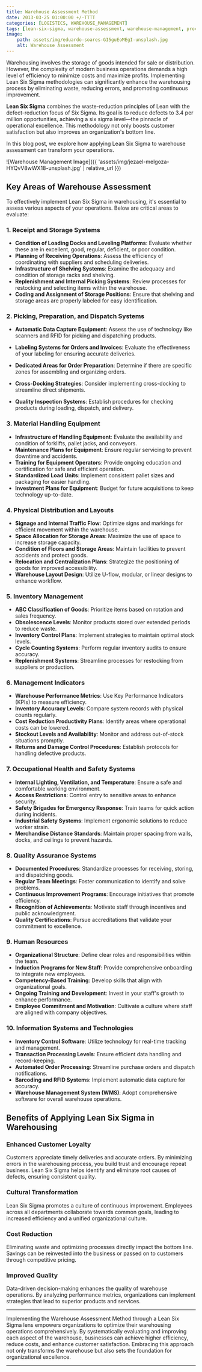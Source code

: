 ```yaml
---
title: Warehouse Assessment Method
date: 2013-03-25 01:00:00 +/-TTTT
categories: [LOGISTICS, WAREHOUSE_MANAGEMENT]
tags: [lean-six-sigma, warehouse-assessment, warehouse-management, process-improvement, efficiency, inventory-management, quality-assurance, supply-chain-management, logistics, operational-excellence, waste-reduction, continuous-improvement, customer-satisfaction, cost-reduction]
image:
    path: assets/img/eduardo-soares-GI5guEoMEgI-unsplash.jpg
    alt: Warehouse Assessment
---
```


Warehousing involves the storage of goods intended for sale or distribution. However, the complexity of modern business operations demands a high level of efficiency to minimize costs and maximize profits. Implementing Lean Six Sigma methodologies can significantly enhance the warehousing process by eliminating waste, reducing errors, and promoting continuous improvement.

**Lean Six Sigma** combines the waste-reduction principles of Lean with the defect-reduction focus of Six Sigma. Its goal is to reduce defects to 3.4 per million opportunities, achieving a six sigma level—the pinnacle of operational excellence. This methodology not only boosts customer satisfaction but also improves an organization's bottom line.

In this blog post, we explore how applying Lean Six Sigma to warehouse assessment can transform your operations.

![Warehouse Management Image]({{ 'assets/img/jezael-melgoza-HYQvV8wWX18-unsplash.jpg' | relative_url }})

## Key Areas of Warehouse Assessment

To effectively implement Lean Six Sigma in warehousing, it's essential to assess various aspects of your operations. Below are critical areas to evaluate:

### 1. Receipt and Storage Systems

- **Condition of Loading Docks and Leveling Platforms**: Evaluate whether these are in excellent, good, regular, deficient, or poor condition.
- **Planning of Receiving Operations**: Assess the efficiency of coordinating with suppliers and scheduling deliveries.
- **Infrastructure of Shelving Systems**: Examine the adequacy and condition of storage racks and shelving.
- **Replenishment and Internal Picking Systems**: Review processes for restocking and selecting items within the warehouse.
- **Coding and Assignment of Storage Positions**: Ensure that shelving and storage areas are properly labeled for easy identification.

### 2. Picking, Preparation, and Dispatch Systems

- **Automatic Data Capture Equipment**: Assess the use of technology like scanners and RFID for picking and dispatching products.
- **Labeling Systems for Orders and Invoices**: Evaluate the effectiveness of your labeling for ensuring accurate deliveries.
- **Dedicated Areas for Order Preparation**: Determine if there are specific zones for assembling and organizing orders.
- **Cross-Docking Strategies**: Consider implementing cross-docking to streamline direct shipments.

- **Quality Inspection Systems**: Establish procedures for checking products during loading, dispatch, and delivery.

### 3. Material Handling Equipment

- **Infrastructure of Handling Equipment**: Evaluate the availability and condition of forklifts, pallet jacks, and conveyors.
- **Maintenance Plans for Equipment**: Ensure regular servicing to prevent downtime and accidents.
- **Training for Equipment Operators**: Provide ongoing education and certification for safe and efficient operation.
- **Standardized Load Units**: Implement consistent pallet sizes and packaging for easier handling.
- **Investment Plans for Equipment**: Budget for future acquisitions to keep technology up-to-date.

### 4. Physical Distribution and Layouts

- **Signage and Internal Traffic Flow**: Optimize signs and markings for efficient movement within the warehouse.
- **Space Allocation for Storage Areas**: Maximize the use of space to increase storage capacity.
- **Condition of Floors and Storage Areas**: Maintain facilities to prevent accidents and protect goods.
- **Relocation and Centralization Plans**: Strategize the positioning of goods for improved accessibility.
- **Warehouse Layout Design**: Utilize U-flow, modular, or linear designs to enhance workflow.

### 5. Inventory Management

- **ABC Classification of Goods**: Prioritize items based on rotation and sales frequency.
- **Obsolescence Levels**: Monitor products stored over extended periods to reduce waste.
- **Inventory Control Plans**: Implement strategies to maintain optimal stock levels.
- **Cycle Counting Systems**: Perform regular inventory audits to ensure accuracy.
- **Replenishment Systems**: Streamline processes for restocking from suppliers or production.

### 6. Management Indicators

- **Warehouse Performance Metrics**: Use Key Performance Indicators (KPIs) to measure efficiency.
- **Inventory Accuracy Levels**: Compare system records with physical counts regularly.
- **Cost Reduction Productivity Plans**: Identify areas where operational costs can be lowered.
- **Stockout Levels and Availability**: Monitor and address out-of-stock situations promptly.
- **Returns and Damage Control Procedures**: Establish protocols for handling defective products.

### 7. Occupational Health and Safety Systems

- **Internal Lighting, Ventilation, and Temperature**: Ensure a safe and comfortable working environment.
- **Access Restrictions**: Control entry to sensitive areas to enhance security.
- **Safety Brigades for Emergency Response**: Train teams for quick action during incidents.
- **Industrial Safety Systems**: Implement ergonomic solutions to reduce worker strain.
- **Merchandise Distance Standards**: Maintain proper spacing from walls, docks, and ceilings to prevent hazards.

### 8. Quality Assurance Systems

- **Documented Procedures**: Standardize processes for receiving, storing, and dispatching goods.
- **Regular Team Meetings**: Foster communication to identify and solve problems.
- **Continuous Improvement Programs**: Encourage initiatives that promote efficiency.
- **Recognition of Achievements**: Motivate staff through incentives and public acknowledgment.
- **Quality Certifications**: Pursue accreditations that validate your commitment to excellence.

### 9. Human Resources

- **Organizational Structure**: Define clear roles and responsibilities within the team.
- **Induction Programs for New Staff**: Provide comprehensive onboarding to integrate new employees.
- **Competency-Based Training**: Develop skills that align with organizational goals.
- **Ongoing Training and Development**: Invest in your staff's growth to enhance performance.
- **Employee Commitment and Motivation**: Cultivate a culture where staff are aligned with company objectives.

### 10. Information Systems and Technologies

- **Inventory Control Software**: Utilize technology for real-time tracking and management.
- **Transaction Processing Levels**: Ensure efficient data handling and record-keeping.
- **Automated Order Processing**: Streamline purchase orders and dispatch notifications.
- **Barcoding and RFID Systems**: Implement automatic data capture for accuracy.
- **Warehouse Management System (WMS)**: Adopt comprehensive software for overall warehouse operations.

## Benefits of Applying Lean Six Sigma in Warehousing

### **Enhanced Customer Loyalty**

Customers appreciate timely deliveries and accurate orders. By minimizing errors in the warehousing process, you build trust and encourage repeat business. Lean Six Sigma helps identify and eliminate root causes of defects, ensuring consistent quality.

### **Cultural Transformation**

Lean Six Sigma promotes a culture of continuous improvement. Employees across all departments collaborate towards common goals, leading to increased efficiency and a unified organizational culture.

### **Cost Reduction**

Eliminating waste and optimizing processes directly impact the bottom line. Savings can be reinvested into the business or passed on to customers through competitive pricing.

### **Improved Quality**

Data-driven decision-making enhances the quality of warehouse operations. By analyzing performance metrics, organizations can implement strategies that lead to superior products and services.

---

Implementing the Warehouse Assessment Method through a Lean Six Sigma lens empowers organizations to optimize their warehousing operations comprehensively. By systematically evaluating and improving each aspect of the warehouse, businesses can achieve higher efficiency, reduce costs, and enhance customer satisfaction. Embracing this approach not only transforms the warehouse but also sets the foundation for organizational excellence.

---
